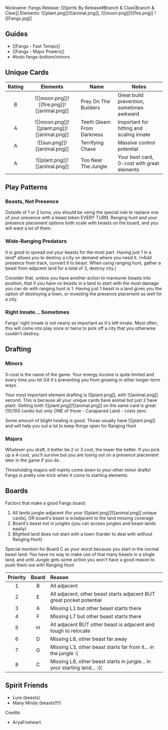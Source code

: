 Nickname: Fangs
Release: [[Spirits By Release#Branch & Claw|Branch & Claw]]
Elements: ![[plant.png]]![[animal.png]], ![[moon.png]]![[fire.png]]
![[Fangs.jpg]]
## Guides
- [[Fangs - Fast Tempo]]
- [[Fangs - Major Powers]]
- #todo fangs-bottom/minors

## Unique Cards

| Rating |                  Elements                  | Name                      | Notes                                      |
| :----: | :----------------------------------------: | ------------------------- | ------------------------------------------ |
|   B    | ![[moon.png]]![[fire.png]]![[animal.png]]  | Prey On The Builders      | Great build prevention, sometimes awkward  |
|   A    | ![[moon.png]]![[plant.png]]![[animal.png]] | Teeth Gleam From Darkness | Important for hitting and scaling innate   |
|   A    |        ![[sun.png]]![[animal.png]]         | Terrifying Chase          | Massive control potential                  |
|   A    |       ![[plant.png]]![[animal.png]]        | Too Near The Jungle       | Your best card, 0-cost with great elements |

## Play Patterns
### Beasts, Not Presence
Outside of 1 or 2 turns, you should be using the special rule to replace one of your presence with a beast token EVERY TURN. Ranging hunt and your presence placement options both scale with beasts on the board, and you will want a lot of them.

### Wide-Ranging Predators
It is good to spread out your beasts for the most part. Having just 1 in a land\* allows you to destroy a city on demand where you need it. (\*Add presence from track, convert it to beast. When using ranging hunt, gather a beast from adjacent land for a total of 3, destroy city.)

Consider that, unless you have another action to maneuver beasts into position, that if you have no beasts in a land to start with the most damage you can do with ranging hunt is 1. Having just 1 beast in a land gives you the option of destroying a town, or investing the presence placement as well for a city.

### Right Innate... Sometimes
Fangs' right innate is not nearly as important as it's left innate. Most often, this will come into play once or twice to pick off a city that you otherwise couldn't destroy.

## Drafting
### Minors
0-cost is the name of the game. Your energy income is quite limited and every time you hit G4 it's preventing you from growing in other longer-term ways.

Your most important element drafting is ![[plant.png]], with ![[animal.png]] second. This is because all your unique cards have animal but just 2 have plant. Getting both ![[plant.png]]![[animal.png]] on the same card is great (10/100 cards) but only ONE of those - Carapaced Land - costs zero.

Some amount of blight healing is good. Those usually have ![[plant.png]] and will help you out a lot to keep things open for Ranging Hunt

### Majors
Whatever you draft, it better be 2 or 3 cost, the lower the better. If you pick up a 4-cost, you'll survive but you are losing out on a presence placement later in the game if you do.

Thresholding majors will mainly come down to your other minor drafts! Fangs is pretty one-trick when it come to starting elements.


## Boards
Factors that make a good Fangs board:
1. All lands jungle-adjacent (for your ![[plant.png]]![[animal.png]] unique cards), OR board's beast is in/adjacent to the land missing coverage
2. Board's beast not in jungles (you can access jungles and beast-lands easily)
3. Blighted land does not start with a town (harder to deal with without Ranging Hunt)

Special mention for Board C as your worst because you start in the normal beast land: You have no way to make use of that many beasts in a single land, and until Jungle gets some action you won't have a good reason to push them out with Ranging Hunt

| Priority | Board | Reason                                                                   |
| :------: | :---: | :----------------------------------------------------------------------- |
|    1     |   B   | All adjacent                                                             |
|    2     |   E   | All adjacent, other beast starts adjacent BUT great pocket potential     |
|    3     |   A   | Missing L1 but other beast starts there                                  |
|    4     |   F   | Missing L7 but other beast starts there                                  |
|    5     |   H   | All adjacent BUT other beast is adjacent and tough to relocate           |
|    6     |   D   | Missing L8, other beast far away                                         |
|    7     |   G   | Missing L3, other beast starts far from it... in the jungle :(           |
|    8     |   C   | Missing L8, other beast starts in jungle... in your starting land... :(( |


## Spirit Friends
- Lure (beasts)
- Many Minds (beasts!!!!)



Credits
- AryaFireheart